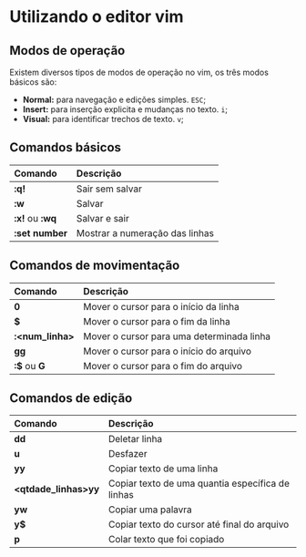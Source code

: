 # Utilizando o editor vim

## Modos de operação

Existem diversos tipos de modos de operação no vim, os três modos básicos são:
- **Normal:** para navegação e edições simples. `ESC`;
- **Insert:** para inserção explicita e mudanças no texto. `i`;
- **Visual:** para identificar trechos de texto. `v`;

## Comandos básicos
Comando | Descrição
:-------| :--------
**:q!** | Sair sem salvar
**:w**|Salvar
**:x!** ou **:wq** | Salvar e sair
**:set number** | Mostrar a numeração das linhas

## Comandos de movimentação
Comando | Descrição
:-------| :--------
**0** | Mover o cursor para o início da linha
**$** | Mover o cursor para o fim da linha
**:<num_linha>** | Mover o cursor para uma determinada linha
**gg** | Mover o cursor para o início do arquivo
**:$** ou **G** | Mover o cursor para o fim do arquivo

## Comandos de edição
Comando | Descrição
:-------| :--------
**dd** | Deletar linha
**u** | Desfazer
**yy** | Copiar texto de uma linha
**<qtdade_linhas>yy** | Copiar texto de uma quantia específica de linhas 
**yw** | Copiar uma palavra
**y$** | Copiar texto do cursor até final do arquivo
**p** | Colar texto que foi copiado
